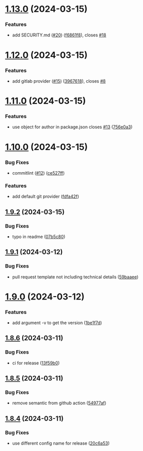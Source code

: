 # [1.13.0](https://github.com/friedrith/contributing-generator/compare/v1.12.0...v1.13.0) (2024-03-15)


### Features

* add SECURITY.md ([#20](https://github.com/friedrith/contributing-generator/issues/20)) ([f6861f8](https://github.com/friedrith/contributing-generator/commit/f6861f8587ed137d91cd4beff53eb228e95f3a23)), closes [#18](https://github.com/friedrith/contributing-generator/issues/18)

# [1.12.0](https://github.com/friedrith/contributing-generator/compare/v1.11.0...v1.12.0) (2024-03-15)


### Features

* add gitlab provider ([#15](https://github.com/friedrith/contributing-generator/issues/15)) ([3967618](https://github.com/friedrith/contributing-generator/commit/39676186d5e1f358f92f323d999d525450de1604)), closes [#8](https://github.com/friedrith/contributing-generator/issues/8)

# [1.11.0](https://github.com/friedrith/contributing-generator/compare/v1.10.0...v1.11.0) (2024-03-15)


### Features

* use object for author in package.json closes [#13](https://github.com/friedrith/contributing-generator/issues/13) ([756e0a3](https://github.com/friedrith/contributing-generator/commit/756e0a3c9ba60c309a5cacb568ac26930f218522))

# [1.10.0](https://github.com/friedrith/contributing-generator/compare/v1.9.2...v1.10.0) (2024-03-15)


### Bug Fixes

* commitlint ([#12](https://github.com/friedrith/contributing-generator/issues/12)) ([ce527ff](https://github.com/friedrith/contributing-generator/commit/ce527ff88abe1282dc27169d5b9344ff3b69d798))


### Features

* add default git provider ([fdfa42f](https://github.com/friedrith/contributing-generator/commit/fdfa42f7645bfa2927bd67d8184f6b5ea8af0083))

## [1.9.2](https://github.com/friedrith/contributing-generator/compare/v1.9.1...v1.9.2) (2024-03-15)


### Bug Fixes

* typo in readme ([07b5c80](https://github.com/friedrith/contributing-generator/commit/07b5c809d01e813e67dd900d0aa28fe55bffa567))

## [1.9.1](https://github.com/friedrith/contributing-generator/compare/v1.9.0...v1.9.1) (2024-03-12)


### Bug Fixes

* pull request template not including technical details ([59baaee](https://github.com/friedrith/contributing-generator/commit/59baaee0e4136b5fabd300deba1f7f4b70d3af08))

# [1.9.0](https://github.com/friedrith/contributing-generator/compare/v1.8.6...v1.9.0) (2024-03-12)


### Features

* add argument -v to get the version ([1be1f7d](https://github.com/friedrith/contributing-generator/commit/1be1f7d4e505c522bb1bb43a52b79bfa400e54f6))

## [1.8.6](https://github.com/friedrith/contributing-generator/compare/v1.8.5...v1.8.6) (2024-03-11)


### Bug Fixes

* ci for release ([13f59b0](https://github.com/friedrith/contributing-generator/commit/13f59b009cbf0a26e65795fe0d09cb0f5cb3adae))

## [1.8.5](https://github.com/friedrith/contributing-generator/compare/v1.8.4...v1.8.5) (2024-03-11)


### Bug Fixes

* remove semantic from github action ([54977af](https://github.com/friedrith/contributing-generator/commit/54977af910fdcfdddd0c84780b7e710ed340bd09))

## [1.8.4](https://github.com/friedrith/contributing-generator/compare/v1.8.3...v1.8.4) (2024-03-11)


### Bug Fixes

* use different config name for release ([20c6a53](https://github.com/friedrith/contributing-generator/commit/20c6a537d0fdaeb311bee342ec53b651c59678c6))
